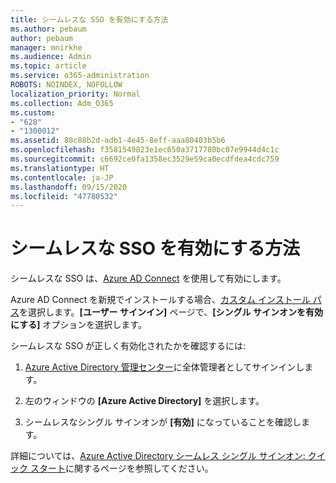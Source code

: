 ```yaml
---
title: シームレスな SSO を有効にする方法
ms.author: pebaum
author: pebaum
manager: mnirkhe
ms.audience: Admin
ms.topic: article
ms.service: o365-administration
ROBOTS: NOINDEX, NOFOLLOW
localization_priority: Normal
ms.collection: Adm_O365
ms.custom:
- "628"
- "1300012"
ms.assetid: 80c88b2d-adb1-4e45-8eff-aaa80403b5b6
ms.openlocfilehash: f3581549823e1ec650a3717780bc07e9944d4c1c
ms.sourcegitcommit: c6692ce0fa1358ec3529e59ca0ecdfdea4cdc759
ms.translationtype: HT
ms.contentlocale: ja-JP
ms.lasthandoff: 09/15/2020
ms.locfileid: "47780532"
---
```

# <a name="how-to-enable-seamless-sso"></a>シームレスな SSO を有効にする方法

シームレスな SSO は、[Azure AD Connect](https://docs.microsoft.com/azure/active-directory/connect/active-directory-aadconnect) を使用して有効にします。
  
Azure AD Connect を新規でインストールする場合、[カスタム インストール パス](https://docs.microsoft.com/azure/active-directory/connect/active-directory-aadconnect-get-started-custom)を選択します。**[ユーザー サインイン]** ページで、**[シングル サインオンを有効にする]** オプションを選択します。
  
シームレスな SSO が正しく有効化されたかを確認するには:
  
1. [Azure Active Directory 管理センター](https://aad.portal.azure.com)に全体管理者としてサインインします。

2. 左のウィンドウの **[Azure Active Directory]** を選択します。

3. シームレスなシングル サインオンが **[有効]** になっていることを確認します。

詳細については、[Azure Active Directory シームレス シングル サインオン: クイック スタート](https://docs.microsoft.com/azure/active-directory/connect/active-directory-aadconnect-sso-quick-start)に関するページを参照してください。
  